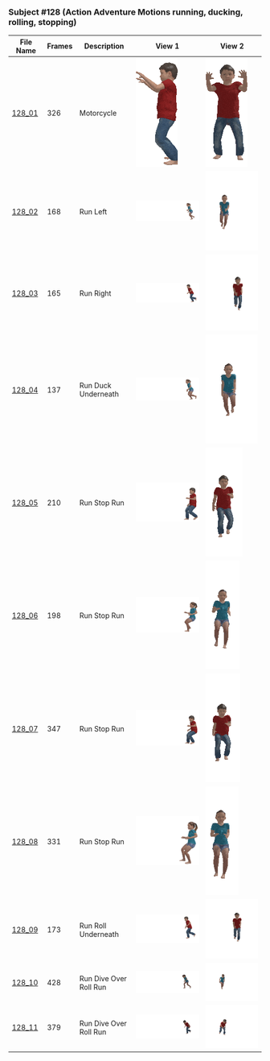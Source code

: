 ### Subject #128 (Action Adventure Motions running, ducking, rolling, stopping)
|File Name|Frames|Description|View 1|View 2|
|-|-|-|-|-|
|[128_01](https://github.com/Shriinivas/cmubvh/raw/main/Sequence-113-128/128/Data/128_01.zip)|326|Motorcycle|<img src="https://github.com/Shriinivas/cmubvhgifs/blob/main/Sequence-113-128/128/128_01_0.gif"/>|<img src="https://github.com/Shriinivas/cmubvhgifs/blob/main/Sequence-113-128/128/128_01_1.gif"/>|
|[128_02](https://github.com/Shriinivas/cmubvh/raw/main/Sequence-113-128/128/Data/128_02.zip)|168|Run Left|<img src="https://github.com/Shriinivas/cmubvhgifs/blob/main/Sequence-113-128/128/128_02_0.gif"/>|<img src="https://github.com/Shriinivas/cmubvhgifs/blob/main/Sequence-113-128/128/128_02_1.gif"/>|
|[128_03](https://github.com/Shriinivas/cmubvh/raw/main/Sequence-113-128/128/Data/128_03.zip)|165|Run Right|<img src="https://github.com/Shriinivas/cmubvhgifs/blob/main/Sequence-113-128/128/128_03_0.gif"/>|<img src="https://github.com/Shriinivas/cmubvhgifs/blob/main/Sequence-113-128/128/128_03_1.gif"/>|
|[128_04](https://github.com/Shriinivas/cmubvh/raw/main/Sequence-113-128/128/Data/128_04.zip)|137|Run Duck Underneath|<img src="https://github.com/Shriinivas/cmubvhgifs/blob/main/Sequence-113-128/128/128_04_0.gif"/>|<img src="https://github.com/Shriinivas/cmubvhgifs/blob/main/Sequence-113-128/128/128_04_1.gif"/>|
|[128_05](https://github.com/Shriinivas/cmubvh/raw/main/Sequence-113-128/128/Data/128_05.zip)|210|Run Stop Run|<img src="https://github.com/Shriinivas/cmubvhgifs/blob/main/Sequence-113-128/128/128_05_0.gif"/>|<img src="https://github.com/Shriinivas/cmubvhgifs/blob/main/Sequence-113-128/128/128_05_1.gif"/>|
|[128_06](https://github.com/Shriinivas/cmubvh/raw/main/Sequence-113-128/128/Data/128_06.zip)|198|Run Stop Run|<img src="https://github.com/Shriinivas/cmubvhgifs/blob/main/Sequence-113-128/128/128_06_0.gif"/>|<img src="https://github.com/Shriinivas/cmubvhgifs/blob/main/Sequence-113-128/128/128_06_1.gif"/>|
|[128_07](https://github.com/Shriinivas/cmubvh/raw/main/Sequence-113-128/128/Data/128_07.zip)|347|Run Stop Run|<img src="https://github.com/Shriinivas/cmubvhgifs/blob/main/Sequence-113-128/128/128_07_0.gif"/>|<img src="https://github.com/Shriinivas/cmubvhgifs/blob/main/Sequence-113-128/128/128_07_1.gif"/>|
|[128_08](https://github.com/Shriinivas/cmubvh/raw/main/Sequence-113-128/128/Data/128_08.zip)|331|Run Stop Run|<img src="https://github.com/Shriinivas/cmubvhgifs/blob/main/Sequence-113-128/128/128_08_0.gif"/>|<img src="https://github.com/Shriinivas/cmubvhgifs/blob/main/Sequence-113-128/128/128_08_1.gif"/>|
|[128_09](https://github.com/Shriinivas/cmubvh/raw/main/Sequence-113-128/128/Data/128_09.zip)|173|Run Roll Underneath|<img src="https://github.com/Shriinivas/cmubvhgifs/blob/main/Sequence-113-128/128/128_09_0.gif"/>|<img src="https://github.com/Shriinivas/cmubvhgifs/blob/main/Sequence-113-128/128/128_09_1.gif"/>|
|[128_10](https://github.com/Shriinivas/cmubvh/raw/main/Sequence-113-128/128/Data/128_10.zip)|428|Run Dive Over Roll Run|<img src="https://github.com/Shriinivas/cmubvhgifs/blob/main/Sequence-113-128/128/128_10_0.gif"/>|<img src="https://github.com/Shriinivas/cmubvhgifs/blob/main/Sequence-113-128/128/128_10_1.gif"/>|
|[128_11](https://github.com/Shriinivas/cmubvh/raw/main/Sequence-113-128/128/Data/128_11.zip)|379|Run Dive Over Roll Run|<img src="https://github.com/Shriinivas/cmubvhgifs/blob/main/Sequence-113-128/128/128_11_0.gif"/>|<img src="https://github.com/Shriinivas/cmubvhgifs/blob/main/Sequence-113-128/128/128_11_1.gif"/>|
